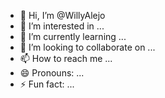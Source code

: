 - 👋 Hi, I’m @WillyAlejo
- 👀 I’m interested in ...
- 🌱 I’m currently learning ...
- 💞️ I’m looking to collaborate on ...
- 📫 How to reach me ...
- 😄 Pronouns: ...
- ⚡ Fun fact: ...

<!---
WillyAlejo/WillyAlejo is a ✨ special ✨ repository because its `README.md` (this file) appears on your GitHub profile.
You can click the Preview link to take a look at your changes.
--->

